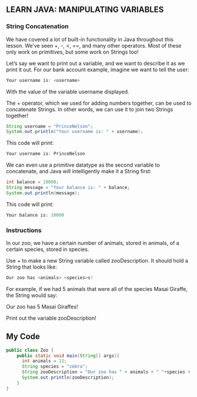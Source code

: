 ## LEARN JAVA: MANIPULATING VARIABLES

### String Concatenation

We have covered a lot of built-in functionality in Java throughout this lesson. We’ve seen +, -, <, ==, and many other operators. Most of these only work on primitives, but some work on Strings too!

Let’s say we want to print out a variable, and we want to describe it as we print it out. For our bank account example, imagine we want to tell the user:
```java
Your username is: <username>
```
With the value of the variable username displayed.

The + operator, which we used for adding numbers together, can be used to concatenate Strings. In other words, we can use it to join two Strings together!
```java
String username = "PrinceNelson";
System.out.println("Your username is: " + username);
```
This code will print:
```java
Your username is: PrinceNelson
```
We can even use a primitive datatype as the second variable to concatenate, and Java will intelligently make it a String first:
```java
int balance = 10000;
String message = "Your balance is: " + balance;
System.out.println(message);
```
This code will print:
```java
Your balance is: 10000
```
### Instructions

In our zoo, we have a certain number of animals, stored in animals, of a certain species, stored in species.

Use + to make a new String variable called zooDescription. It should hold a String that looks like:
```java
Our zoo has <animals> <species>s!
```
For example, if we had 5 animals that were all of the species Masai Giraffe, the String would say:

Our zoo has 5 Masai Giraffes!

Print out the variable zooDescription!

## My Code
```java
public class Zoo {
  	public static void main(String[] args){
      int animals = 12;
      String species = "zebra";
      String zooDescription = "Our zoo has " + animals + " "+species + "s!";
      System.out.println(zooDescription);
    }       
}

```
